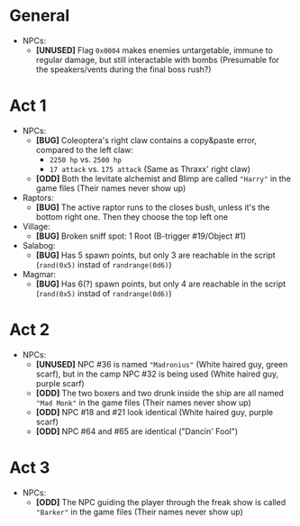 # General
- NPCs:
    - **[UNUSED]** Flag `0x0004` makes enemies untargetable, immune to regular damage, but still interactable with bombs (Presumable for the speakers/vents during the final boss rush?)

# Act 1
- NPCs:
    - **[BUG]** Coleoptera's right claw contains a copy&paste error, compared to the left claw:
        - `2250 hp` vs. `2500 hp`
        - `17 attack` vs. `175 attack` (Same as Thraxx' right claw)
    - **[ODD]** Both the levitate alchemist and Blimp are called `"Harry"` in the game files (Their names never show up)
- Raptors:
    - **[BUG]** The active raptor runs to the closes bush, unless it's the bottom right one. Then they choose the top left one
- Village:
    - **[BUG]** Broken sniff spot: 1 Root (B-trigger #19/Object #1)
- Salabog:
    - **[BUG]** Has 5 spawn points, but only 3 are reachable in the script (`rand(0x5)` instad of `randrange(0d6)`)
- Magmar:
    - **[BUG]** Has 6(?) spawn points, but only 4 are reachable in the script (`rand(0x5)` instad of `randrange(0d6)`)

# Act 2
- NPCs:
    - **[UNUSED]** NPC #36 is named `"Madronius"` (White haired guy, green scarf), but in the camp NPC #32 is being used (White haired guy, purple scarf)
    - **[ODD]** The two boxers and two drunk inside the ship are all named `"Mad Monk"` in the game files (Their names never show up)
    - **[ODD]** NPC #18 and #21 look identical (White haired guy, purple scarf)
    - **[ODD]** NPC #64 and #65 are identical ("Dancin' Fool")

# Act 3
- NPCs:
    - **[ODD]** The NPC guiding the player through the freak show is called `"Barker"` in the game files (Their names never show up)